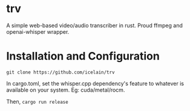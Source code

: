 # trv

A simple web-based video/audio transcriber in rust. Proud ffmpeg and openai-whisper wrapper.

# Installation and Configuration
```git clone https://github.com/icelain/trv```

In cargo.toml, set the whisper.cpp dependency's feature to whatever is available on your system. Eg: cuda/metal/rocm.

Then,
```cargo run release```
